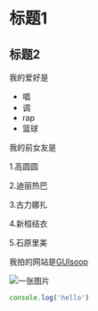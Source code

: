 # 标题1
## 标题2

我的爱好是

* 唱
* 调
* rap
* 篮球

我的前女友是


 1.高圆圆
 
  2.迪丽热巴

  3.古力娜扎
  
  4.新桓结衣

  5.石原里美

  我拍的网站是[GUIsoop](https://github.com/GUIsoop/Markdown/new/master)


![一张图片](C:\Users\MSI\Desktop\one\1.png)



  ```javascript
  console.log('hello')
  ```
